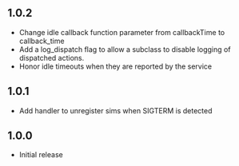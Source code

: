 ## 1.0.2

- Change idle callback function parameter from callbackTime to callback_time
- Add a log_dispatch flag to allow a subclass to disable logging of dispatched actions.
- Honor idle timeouts when they are reported by the service

## 1.0.1

- Add handler to unregister sims when SIGTERM is detected

## 1.0.0

- Initial release
